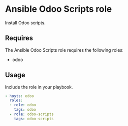 # Ansible Odoo Scripts role

Install Odoo scripts.

## Requires

The Ansible Odoo Scripts role requires the following roles:

* odoo

## Usage

Include the role in your playbook.

```yml
- hosts: odoo
  roles:
  - role: odoo
    tags: odoo
  - role: odoo-scripts
    tags: odoo-scripts
```

